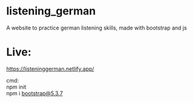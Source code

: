 # listening_german
A website to practice german listening skills, made with bootstrap and js

# Live: 
https://listeninggerman.netlify.app/

cmd:<br/>
npm init<br/>
npm i bootstrap@5.3.7

